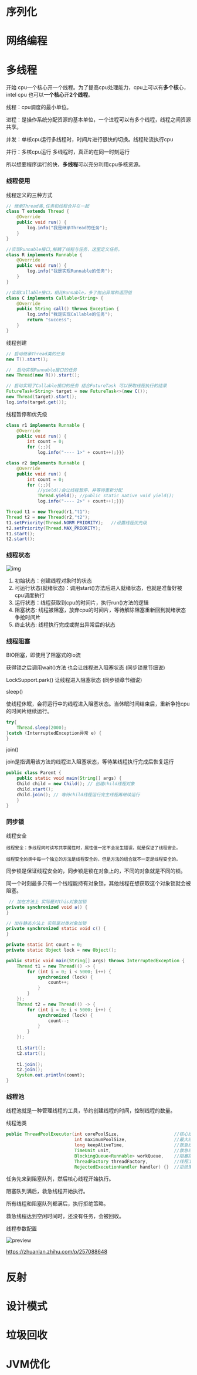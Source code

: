 # 序列化



# 网络编程



# 多线程

开始 cpu一个核心开一个线程。为了提高cpu处理能力，cpu上可以有**多个核**心，intel cpu 也可以**一个核心**开**2个线程**。



线程：cpu调度的最小单位。

进程：是操作系统分配资源的基本单位，一个进程可以有多个线程，线程之间资源共享。

并发：单核cpu运行多线程时，时间片进行很快的切换。线程轮流执行cpu

并行：多核cpu运行 多线程时，真正的在同一时刻运行



所以想要程序运行的快，**多线程**可以充分利用cpu多核资源。



### 线程使用

线程定义的三种方式

```java
// 继承Thread类,任务和线程合并在一起
class T extends Thread {
    @Override
    public void run() {
        log.info("我是继承Thread的任务");
    }
}

//实现Runnable接口,解耦了线程与任务，这里定义任务。
class R implements Runnable {
    @Override
    public void run() {
        log.info("我是实现Runnable的任务");
    }
}

//实现Callable接口，相比Runnable，多了抛出异常和返回值
class C implements Callable<String> {
    @Override
    public String call() throws Exception {
        log.info("我是实现Callable的任务");
        return "success";
    }
}
```

线程创建

```java
// 启动继承Thread类的任务
new T().start();

//  启动实现Runnable接口的任务
new Thread(new R()).start();

// 启动实现了Callable接口的任务 结合FutureTask 可以获取线程执行的结果
FutureTask<String> target = new FutureTask<>(new C());
new Thread(target).start();
log.info(target.get());
```

线程暂停和优先级

```java
class r1 implements Runnable {
    @Override
    public void run() {
        int count = 0;
        for (;;){
            log.info("---- 1>" + count++);}}}

class r2 implements Runnable {
    @Override
    public void run() {
        int count = 0;
        for (;;){
            //yield()会让线程暂停，并等待重新分配
            Thread.yield();	//public static native void yield(); 
            log.info("---- 2>" + count++);}}}

Thread t1 = new Thread(r1,"t1");
Thread t2 = new Thread(r2,"t2");
t1.setPriority(Thread.NORM_PRIORITY);	//设置线程优先级
t2.setPriority(Thread.MAX_PRIORITY);
t1.start();
t2.start();
```



### 线程状态

![img](https://raw.githubusercontent.com/zhanghongyang42/images/main/v2-6a0f728bfa4068edeb5d9dc29a1884b9_720w.jpg)

1. 初始状态：创建线程对象时的状态
2. 可运行状态(就绪状态)：调用start()方法后进入就绪状态，也就是准备好被cpu调度执行
3. 运行状态：线程获取到cpu的时间片，执行run()方法的逻辑
4. 阻塞状态: 线程被阻塞，放弃cpu的时间片，等待解除阻塞重新回到就绪状态争抢时间片
5. 终止状态: 线程执行完成或抛出异常后的状态



### 线程阻塞

BIO阻塞，即使用了阻塞式的io流

获得锁之后调用wait()方法 也会让线程进入阻塞状态  (同步锁章节细说)

LockSupport.park() 让线程进入阻塞状态  (同步锁章节细说)



sleep()

使线程休眠，会将运行中的线程进入阻塞状态。当休眠时间结束后，重新争抢cpu的时间片继续运行。

```java
try{
    Thread.sleep(2000);
}catch (InterruptedException异常 e) {
}
```



join()

join是指调用该方法的线程进入阻塞状态，等待某线程执行完成后恢复运行

```java
public class Parent {
    public static void main(String[] args) {
    Child child = new Child(); // 创建child线程对象
    child.start();
    child.join(); // 等待child线程运行完主线程再继续运行
    }
}
```



### 同步锁

线程安全

```
线程安全：多线程同时读写共享属性时，属性值一定不会发生错误，就是保证了线程安全。

线程安全的类中每一个独立的方法是线程安全的，但是方法的组合就不一定是线程安全的。
```



同步锁是保证线程安全的，同步锁是锁在对象上的，不同的对象就是不同的锁。

同一个时刻最多只有一个线程能持有对象锁，其他线程在想获取这个对象锁就会被阻塞。

```java
 // 加在方法上 实际是对this对象加锁
private synchronized void a() {
}

// 加在静态方法上 实际是对类对象加锁
private synchronized static void c() {
}
```

```java
private static int count = 0;
private static Object lock = new Object();

public static void main(String[] args) throws InterruptedException {
    Thread t1 = new Thread(() -> {
        for (int i = 0; i < 5000; i++) {
            synchronized (lock) {
                count++;
            }
        }
    });
    Thread t2 = new Thread(() -> {
        for (int i = 0; i < 5000; i++) {
            synchronized (lock) {
                count--;
            }
        }
    });
 
    t1.start();
    t2.start();
    
    t1.join();
    t2.join();
    System.out.println(count);
}
```



### 线程池

线程池就是一种管理线程的工具，节约创建线程的时间，控制线程的数量。



线程池类

```java
public ThreadPoolExecutor(int corePoolSize,						//核心线程数
                          int maximumPoolSize,					//最大线程数 = 核心线程数 + 救急线程
                          long keepAliveTime,					//救急线程的空闲时间，哪个线程空闲了就是救急线程
                          TimeUnit unit,						//救急线程的空闲时间单位
                          BlockingQueue<Runnable> workQueue,	//阻塞队列
                          ThreadFactory threadFactory,			//线程工厂
                          RejectedExecutionHandler handler) {}	//拒绝策略
```

任务先来到阻塞队列，然后核心线程开始执行。

阻塞队列满后，救急线程开始执行。

所有线程和阻塞队列都满后，执行拒绝策略。

救急线程达到空闲时间时，还没有任务，会被回收。



线程参数配置

![preview](https://raw.githubusercontent.com/zhanghongyang42/images/main/v2-8ed95255ed320e9fa4b27c7c676c8f08_r.jpg)



https://zhuanlan.zhihu.com/p/257088648



# 反射













# 设计模式



# 垃圾回收



# JVM优化



























